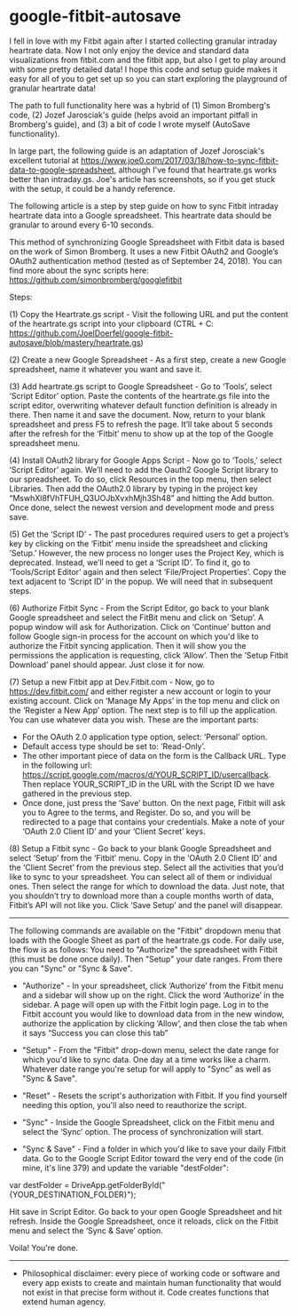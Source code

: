 # google-fitbit-autosave

I fell in love with my Fitbit again after I started collecting granular intraday heartrate data. Now I not only enjoy the device and standard data visualizations from fitbit.com and the fitbit app, but also I get to play around with some pretty detailed data! I hope this code and setup guide makes it easy for all of you to get set up so you can start exploring the playground of granular heartrate data!

The path to full functionality here was a hybrid of (1) Simon Bromberg's code, (2) Jozef Jarosciak's guide (helps avoid an important pitfall in Bromberg's guide), and (3) a bit of code I wrote myself (AutoSave functionality).

In large part, the following guide is an adaptation of Jozef Jorosciak's excellent tutorial at https://www.joe0.com/2017/03/18/how-to-sync-fitbit-data-to-google-spreadsheet, although I've found that heartrate.gs works better than intraday.gs. Joe's article has screenshots, so if you get stuck with the setup, it could be a handy reference.

The following article is a step by step guide on how to sync Fitbit intraday heartrate data into a Google spreadsheet. This heartrate data should be granular to around every 6-10 seconds.

This method of synchronizing Google Spreadsheet with Fitbit data is based on the work of Simon Bromberg. It uses a new Fitbit OAuth2 and Google’s OAuth2 authentication method (tested as of September 24, 2018). You can find more about the sync scripts here: https://github.com/simonbromberg/googlefitbit

Steps:

(1) Copy the Heartrate.gs script - Visit the following URL and put the content of the heartrate.gs script into your clipboard (CTRL + C: https://github.com/JoelDoerfel/google-fitbit-autosave/blob/mastery/heartrate.gs)

(2) Create a new Google Spreadsheet - As a first step, create a new Google spreadsheet, name it whatever you want and save it. 

(3) Add heartrate.gs script to Google Spreadsheet - Go to ‘Tools’, select ‘Script Editor’ option. Paste the contents of the heartrate.gs file into the script editor, overwriting whatever default function definition is already in there. Then name it and save the document. Now, return to your blank spreadsheet and press F5 to refresh the page. It’ll take about 5 seconds after the refresh for the ‘Fitbit’ menu to show up at the top of the Google spreadsheet menu. 

(4) Install OAuth2 library for Google Apps Script - Now go to ‘Tools,’ select ‘Script Editor’ again. We’ll need to add the Oauth2 Google Script library to our spreadsheet. To do so, click Resources in the top menu, then select Libraries. Then add the OAuth2.0 library by typing in the project key “MswhXl8fVhTFUH_Q3UOJbXvxhMjh3Sh48” and hitting the Add button. Once done, select the newest version and development mode and press save. 

(5) Get the ‘Script ID’ - The past procedures required users to get a project’s key by clicking on the ‘Fitbit’ menu inside the spreadsheet and clicking ‘Setup.’ However, the new process no longer uses the Project Key, which is deprecated. Instead, we’ll need to get a ‘Script ID’. To find it, go to ‘Tools/Script Editor’ again and then select ‘File/Project Properties’. Copy the text adjacent to ‘Script ID’ in the popup. We will need that in subsequent steps.

(6) Authorize Fitbit Sync - From the Script Editor, go back to your blank Google spreadsheet and select the FitBit menu and click on ‘Setup’. A popup window will ask for Authorization. Click on ‘Continue’ button and follow Google sign-in process for the account on which you'd like to authorize the Fitbit syncing application. Then it will show you the permissions the application is requesting, click ‘Allow’. Then the ‘Setup Fitbit Download’ panel should appear. Just close it for now.

(7) Setup a new Fitbit app at Dev.Fitbit.com - Now, go to https://dev.fitbit.com/ and either register a new account or login to your existing account. Click on ‘Manage My Apps’ in the top menu and click on the ‘Register a New App’ option. The next step is to fill up the application. You can use whatever data you wish. These are the important parts:
* For the OAuth 2.0 application type option, select: ‘Personal’ option.
* Default access type should be set to: ‘Read-Only’.
* The other important piece of data on the form is the Callback URL. Type in the following url: https://script.google.com/macros/d/YOUR_SCRIPT_ID/usercallback. Then replace YOUR_SCRIPT_ID in the URL with the Script ID we have gathered in the previous step.
* Once done, just press the ‘Save’ button. On the next page, Fitbit will ask you to Agree to the terms, and Register. Do so, and you will be redirected to a page that contains your credentials. Make a note of your ‘OAuth 2.0 Client ID’ and your ‘Client Secret’ keys. 

(8) Setup a Fitbit sync - Go back to your blank Google Spreadsheet and select ‘Setup’ from the ‘Fitbit’ menu. Copy in the ‘OAuth 2.0 Client ID’ and the ‘Client Secret’ from the previous step. Select all the activities that you’d like to sync to your spreadsheet. You can select all of them or individual ones. Then select the range for which to download the data. Just note, that you shouldn’t try to download more than a couple months worth of data, Fitbit’s API will not like you. Click ‘Save Setup’ and the panel will disappear.
____

The following commands are available on the "Fitbit" dropdown menu that loads with the Google Sheet as part of the heartrate.gs code. For daily use, the flow is as follows: You need to "Authorize" the spreadsheet with Fitbit (this must be done once daily). Then "Setup" your date ranges. From there you can "Sync" or "Sync & Save".

- "Authorize" - In your spreadsheet, click ‘Authorize’ from the Fitbit menu and a sidebar will show up on the right. Click the word ‘Authorize’ in the sidebar. A page will open up with the Fitbit login page. Log in to the Fitbit account you would like to download data from in the new window, authorize the application by clicking ‘Allow’, and then close the tab when it says “Success you can close this tab”

- "Setup" - From the "Fitbit" drop-down menu, select the date range for which you'd like to sync data. One day at a time works like a charm. Whatever date range you're setup for will apply to "Sync" as well as "Sync & Save".

- "Reset" - Resets the script's authorization with Fitbit. If you find yourself needing this option, you'll also need to reauthorize the script.

- "Sync" - Inside the Google Spreadsheet, click on the Fitbit menu and select the ‘Sync’ option. The process of synchronization will start.

- "Sync & Save" - Find a folder in which you'd like to save your daily Fitbit data. Go to the Google Script Editor toward the very end of the code (in mine, it's line 379) and update the variable "destFolder": 

var destFolder = DriveApp.getFolderById("{YOUR_DESTINATION_FOLDER}");

Hit save in Script Editor. Go back to your open Google Spreadsheet and hit refresh. Inside the Google Spreadsheet, once it reloads,  click on the Fitbit menu and select the ‘Sync & Save’ option.

Voila! You're done.
____

* Philosophical disclaimer: every piece of working code or software and every app exists to create and maintain human functionality that would not exist in that precise form without it. Code creates functions that extend human agency. 
